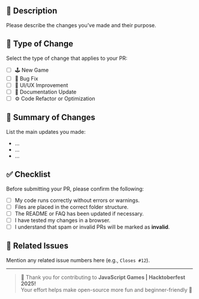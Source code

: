 ## 📄 Description

Please describe the changes you’ve made and their purpose.

## 🔧 Type of Change

Select the type of change that applies to your PR:

- [ ] 🕹️ New Game
- [ ] 🐞 Bug Fix
- [ ] 💅 UI/UX Improvement
- [ ] 🧾 Documentation Update
- [ ] ⚙️ Code Refactor or Optimization

## 🧠 Summary of Changes

List the main updates you made:

- ...
- ...
- ...

## ✅ Checklist

Before submitting your PR, please confirm the following:

- [ ] My code runs correctly without errors or warnings.
- [ ] Files are placed in the correct folder structure.
- [ ] The README or FAQ has been updated if necessary.
- [ ] I have tested my changes in a browser.
- [ ] I understand that spam or invalid PRs will be marked as **invalid**.

## 🔗 Related Issues

Mention any related issue numbers here (e.g., `Closes #12`).

---

> 🎉 Thank you for contributing to **JavaScript Games | Hacktoberfest 2025!**  
> Your effort helps make open-source more fun and beginner-friendly 🚀
